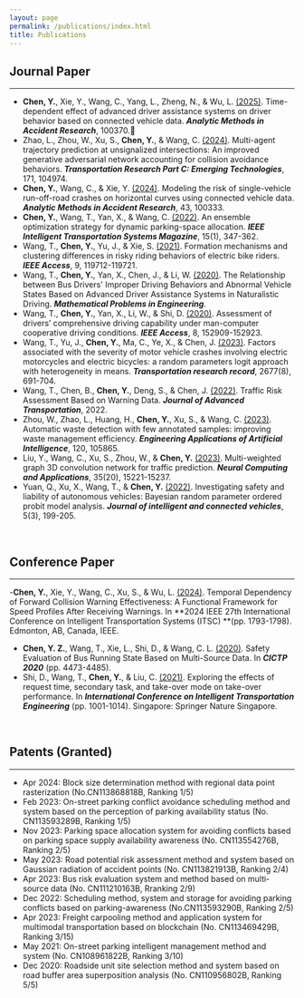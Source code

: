 ```yaml
---
layout: page
permalink: /publications/index.html
title: Publications
---
```


## Journal Paper
---
- **Chen, Y.**, Xie, Y., Wang, C., Yang, L., Zheng, N., & Wu, L. [(2025)](https://doi.org/10.1016/j.amar.2025.100370). Time-dependent effect of advanced driver assistance systems on driver behavior based on connected vehicle data. **_Analytic Methods in Accident Research_**, 100370.🎉
- Zhao, L., Zhou, W., Xu, S., **Chen, Y.**, & Wang, C. [(2024)](https://doi.org/10.1016/j.trc.2024.104974). Multi-agent trajectory prediction at unsignalized intersections: An improved generative adversarial network accounting for collision avoidance behaviors. **_Transportation Research Part C: Emerging Technologies_**, 171, 104974.
- **Chen, Y.**, Wang, C., & Xie, Y. [(2024)](https://doi.org/10.1016/j.amar.2024.100333). Modeling the risk of single-vehicle run-off-road crashes on horizontal curves using connected vehicle data. **_Analytic Methods in Accident Research_**, 43, 100333.
- **Chen, Y.**, Wang, T., Yan, X., & Wang, C. [(2022)](https://doi.org/10.1109/MITS.2022.3163506). An ensemble optimization strategy for dynamic parking-space allocation. **_IEEE Intelligent Transportation Systems Magazine_**, 15(1), 347-362.
- Wang, T., **Chen, Y.**, Yu, J., & Xie, S. [(2021)](https://doi.org/10.1109/ACCESS.2021.3108039). Formation mechanisms and clustering differences in risky riding behaviors of electric bike riders. **_IEEE Access_**, 9, 119712-119721.
- Wang, T., **Chen, Y.**, Yan, X., Chen, J., & Li, W. [(2020)](https://doi.org/10.1155/2020/9743504). The Relationship between Bus Drivers' Improper Driving Behaviors and Abnormal Vehicle States Based on Advanced Driver Assistance Systems in Naturalistic Driving. **_Mathematical Problems in Engineering_**.
- Wang, T., **Chen, Y.**, Yan, X., Li, W., & Shi, D. [(2020)](https://doi.org/10.1109/ACCESS.2020.3016834). Assessment of drivers’ comprehensive driving capability under man-computer cooperative driving conditions. **_IEEE Access_**, 8, 152909-152923.
- Wang, T., Yu, J., **Chen, Y.**, Ma, C., Ye, X., & Chen, J. [(2023)](https://doi.org/10.1177/03611981231157716). Factors associated with the severity of motor vehicle crashes involving electric motorcycles and electric bicycles: a random parameters logit approach with heterogeneity in means. **_Transportation research record_**, 2677(8), 691-704.
- Wang, T., Chen, B., **Chen, Y.**, Deng, S., & Chen, J. [(2022)](https://doi.org/10.1155/2022/1191239). Traffic Risk Assessment Based on Warning Data. **_Journal of Advanced Transportation_**, 2022.
- Zhou, W., Zhao, L., Huang, H., **Chen, Y.**, Xu, S., & Wang, C. [(2023)](https://doi.org/10.1016/j.engappai.2023.105865). Automatic waste detection with few annotated samples: improving waste management efficiency. **_Engineering Applications of Artificial Intelligence_**, 120, 105865.
- Liu, Y., Wang, C., Xu, S., Zhou, W., & **Chen, Y.** [(2023)](https://doi.org/10.1007/s00521-023-08519-8). Multi-weighted graph 3D convolution network for traffic prediction. **_Neural Computing and Applications_**, 35(20), 15221-15237.
- Yuan, Q., Xu, X., Wang, T., & **Chen, Y.** [(2022)](https://doi.org/10.1108/JICV-04-2022-0012). Investigating safety and liability of autonomous vehicles: Bayesian random parameter ordered probit model analysis. **_Journal of intelligent and connected vehicles_**, 5(3), 199-205.

 <br>

## Conference Paper
---
-**Chen, Y.**, Xie, Y., Wang, C., Xu, S., & Wu, L. [(2024)](https://doi.org/10.1109/ITSC58415.2024.10919910). Temporal Dependency of Forward Collision Warning Effectiveness: A Functional Framework for Speed Profiles After Receiving Warnings. In **2024 IEEE 27th International Conference on Intelligent Transportation Systems (ITSC) **(pp. 1793-1798). Edmonton, AB, Canada, IEEE.
- **Chen, Y. Z.**, Wang, T., Xie, L., Shi, D., & Wang, C. L. [(2020)](https://ascelibrary.org/doi/abs/10.1061/9780784483053.372). Safety Evaluation of Bus Running State Based on Multi-Source Data. In **_CICTP 2020_** (pp. 4473-4485).
- Shi, D., Wang, T., **Chen, Y.**, & Liu, C. [(2021)](https://doi.org/10.1007/978-981-19-2259-6_88). Exploring the effects of request time, secondary task, and take-over mode on take-over performance. In **_International Conference on Intelligent Transportation Engineering_** (pp. 1001-1014). Singapore: Springer Nature Singapore.

<br>

## Patents (Granted)
---
- Apr 2024: Block size determination method with regional data point rasterization (No.CN113868818B, Ranking 1/5)
- Feb 2023: On-street parking conflict avoidance scheduling method and system based on the perception of parking availability status (No. CN113593289B, Ranking 1/5)
- Nov 2023: Parking space allocation system for avoiding conflicts based on parking space supply availability awareness (No. CN113554276B, Ranking 2/5)
- May 2023: Road potential risk assessment method and system based on Gaussian radiation of accident points (No. CN113821913B, Ranking 2/4)
- Apr 2023: Bus risk evaluation system and method based on multi-source data (No. CN111210163B, Rranking 2/9)
- Dec 2022: Scheduling method, system and storage for avoiding parking conflicts based on parking-awareness (No.CN113593290B, Ranking 2/5)
- Apr 2023: Freight carpooling method and application system for multimodal transportation based on blockchain (No. CN113469429B, Ranking 3/15)
- May 2021: On-street parking intelligent management method and system (No. CN108961822B, Ranking 3/10)
- Dec 2020: Roadside unit site selection method and system based on road buffer area superposition analysis (No. CN110956802B, Ranking 5/5)

<br>


